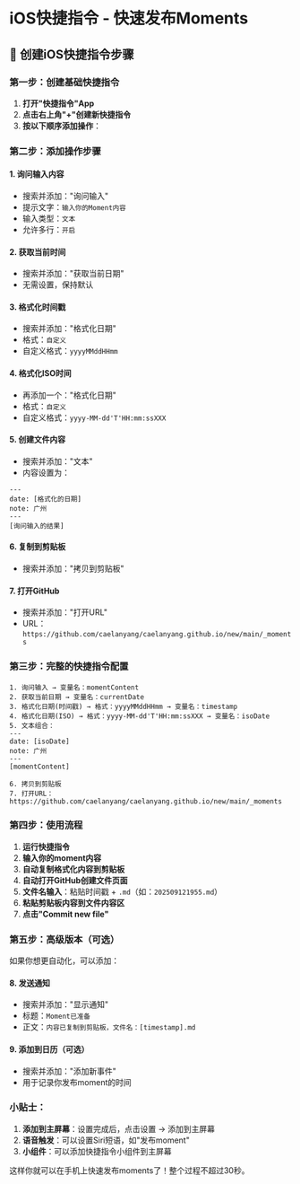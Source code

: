 # iOS快捷指令 - 快速发布Moments

## 📱 创建iOS快捷指令步骤

### 第一步：创建基础快捷指令

1. **打开"快捷指令"App**
2. **点击右上角"+"创建新快捷指令**
3. **按以下顺序添加操作**：

### 第二步：添加操作步骤

#### 1. 询问输入内容
- 搜索并添加："询问输入"
- 提示文字：`输入你的Moment内容`
- 输入类型：`文本`
- 允许多行：`开启`

#### 2. 获取当前时间
- 搜索并添加："获取当前日期"
- 无需设置，保持默认

#### 3. 格式化时间戳
- 搜索并添加："格式化日期"
- 格式：`自定义`
- 自定义格式：`yyyyMMddHHmm`

#### 4. 格式化ISO时间
- 再添加一个："格式化日期"
- 格式：`自定义` 
- 自定义格式：`yyyy-MM-dd'T'HH:mm:ssXXX`

#### 5. 创建文件内容
- 搜索并添加："文本"
- 内容设置为：
```
---
date: [格式化的日期]
note: 广州
---
[询问输入的结果]
```

#### 6. 复制到剪贴板
- 搜索并添加："拷贝到剪贴板"

#### 7. 打开GitHub
- 搜索并添加："打开URL"
- URL：`https://github.com/caelanyang/caelanyang.github.io/new/main/_moments`

### 第三步：完整的快捷指令配置

```
1. 询问输入 → 变量名：momentContent
2. 获取当前日期 → 变量名：currentDate  
3. 格式化日期(时间戳) → 格式：yyyyMMddHHmm → 变量名：timestamp
4. 格式化日期(ISO) → 格式：yyyy-MM-dd'T'HH:mm:ssXXX → 变量名：isoDate
5. 文本组合：
---
date: [isoDate]
note: 广州
---
[momentContent]

6. 拷贝到剪贴板
7. 打开URL：https://github.com/caelanyang/caelanyang.github.io/new/main/_moments
```

### 第四步：使用流程

1. **运行快捷指令**
2. **输入你的moment内容**
3. **自动复制格式化内容到剪贴板**
4. **自动打开GitHub创建文件页面**
5. **文件名输入**：粘贴时间戳 + `.md`（如：`202509121955.md`）
6. **粘贴剪贴板内容到文件内容区**
7. **点击"Commit new file"**

### 第五步：高级版本（可选）

如果你想更自动化，可以添加：

#### 8. 发送通知
- 搜索并添加："显示通知"
- 标题：`Moment已准备`
- 正文：`内容已复制到剪贴板，文件名：[timestamp].md`

#### 9. 添加到日历（可选）
- 搜索并添加："添加新事件"
- 用于记录你发布moment的时间

### 小贴士：

1. **添加到主屏幕**：设置完成后，点击设置 → 添加到主屏幕
2. **语音触发**：可以设置Siri短语，如"发布moment"
3. **小组件**：可以添加快捷指令小组件到主屏幕

这样你就可以在手机上快速发布moments了！整个过程不超过30秒。
